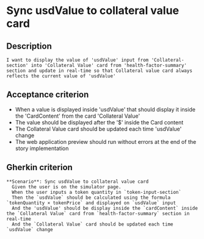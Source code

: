 # Sync usdValue to collateral value card

## Description

`I want to display the value of 'usdValue' input from 'Collateral-section' into 'Collateral Value' card from 'health-factor-summary' section and update in real-time so that Collateral value card always reflects the current value of 'usdValue'`

## Acceptance criterion
- When a value is displayed inside 'usdValue' that should display it inside the 'CardContent' from the card 'Collateral Value'
- The value should be displayed after the '$' inside the Card content
- The Collateral Value card should be updated each time 'usdValue' change
- The web application preview should run without errors at the end of the story implementation

## Gherkin criterion

	**Scenario**: Sync usdValue to collateral value card
      Given the user is on the simulator page.
      When the user inputs a token quantity in `token-input-section`
      Then the `usdValue` should be calculated using the formula `tokenQuantity × tokenPrice` and displayed on `usdValue` input
      And the 'usdValue' should be display inside the `cardContent` inside the `Collateral Value` card from `health-factor-summary` section in real-time
      And the `Collateral Value` card should be updated each time `usdValue` change
